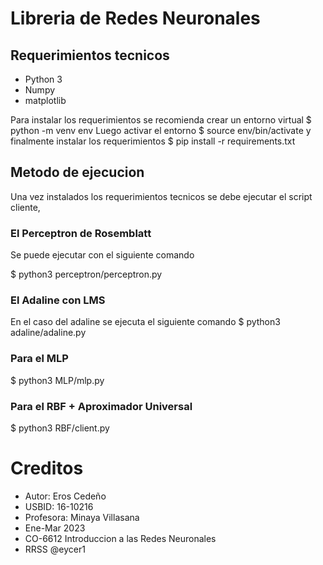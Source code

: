 # Libreria de Redes Neuronales
## Requerimientos tecnicos
- Python 3
- Numpy
- matplotlib

Para instalar los requerimientos se recomienda crear un entorno virtual
$ python -m venv env
Luego activar el entorno 
$ source env/bin/activate
y finalmente instalar los requerimientos
$ pip install -r requirements.txt

## Metodo de ejecucion
Una vez instalados los requerimientos tecnicos
se debe ejecutar el script cliente,

### El Perceptron de Rosemblatt 
Se puede ejecutar con el siguiente comando

$ python3 perceptron/perceptron.py

### El Adaline con LMS
En el caso del adaline se ejecuta el siguiente comando
$ python3 adaline/adaline.py

### Para el MLP
$ python3 MLP/mlp.py

### Para el RBF + Aproximador Universal
$ python3 RBF/client.py

# Creditos
- Autor: Eros Cedeño
- USBID: 16-10216
- Profesora: Minaya Villasana
- Ene-Mar 2023
- CO-6612 Introduccion a las Redes Neuronales
- RRSS @eycer1
